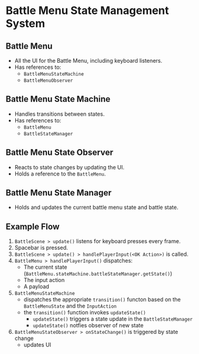 # Battle Menu State Management System

## Battle Menu

- All the UI for the Battle Menu, including keyboard listeners.
- Has references to:
  - `BattleMenuStateMachine`
  - `BattleMenuObserver`

## Battle Menu State Machine

- Handles transitions between states.
- Has references to:
  - `BattleMenu`
  - `BattleStateManager`

## Battle Menu State Observer

- Reacts to state changes by updating the UI.
- Holds a reference to the `BattleMenu`.

## Battle Menu State Manager

- Holds and updates the current battle menu state and battle state.

## Example Flow

1. `BattleScene > update()` listens for keyboard presses every frame.
2. Spacebar is pressed.
3. `BattleScene > update() > handlePlayerInput(<OK Action>)` is called.
4. `BattleMenu > handlePlayerInput()` dispatches:
   - The current state (`BattleMenu.stateMachine.battleStateManager.getState()`)
   - The input action
   - A payload
5. `BattleMenuStateMachine`
   - dispatches the appropriate `transition()` functon based on the `BattleMenuState` and the `InputAction`
   - the `transition()` function invokes `updateState()`
     - `updateState()` triggers a state update in the `BattleStateManager`
     - `updateState()` notfies observer of new state
6. `BattleMenuStateObserver > onStateChange()` is triggered by state change
   - updates UI

